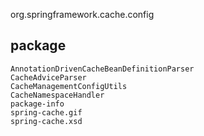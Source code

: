 org.springframework.cache.config

## package
```
AnnotationDrivenCacheBeanDefinitionParser
CacheAdviceParser
CacheManagementConfigUtils
CacheNamespaceHandler
package-info
spring-cache.gif
spring-cache.xsd
```